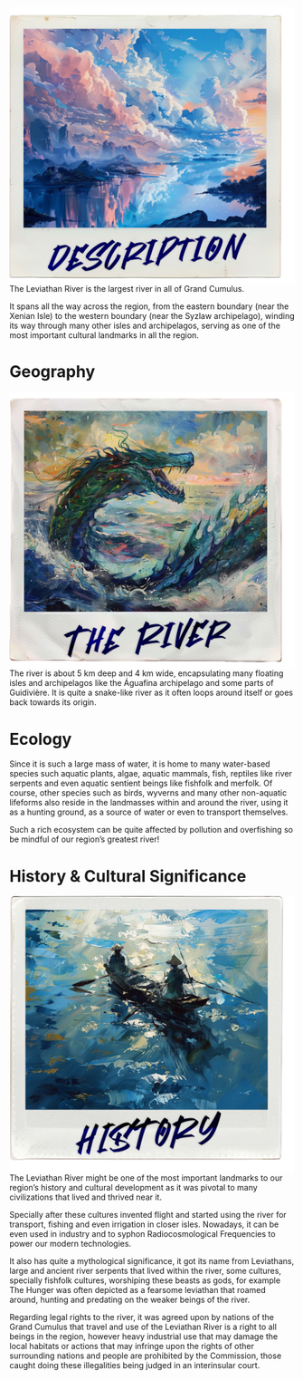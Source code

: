 <img style="float: left;" src='../../md-assets/polaroids/leviathan_river_desc.png'/>
The Leviathan River is the largest river in all of Grand Cumulus.

It spans all the way across the region, from the eastern boundary (near the Xenian Isle) to the western boundary (near the Syzlaw archipelago), winding its way through many other isles and archipelagos, serving as one of the most important cultural landmarks in all the region.


# Geography
<img style="float: right;" src='../../md-assets/polaroids/leviathan_river_the_river.png'/>

The river is about 5 km deep and 4 km wide, encapsulating many floating isles and archipelagos like the Águafina archipelago and some parts of Guidivière. It is quite a snake-like river as it often loops around itself or goes back towards its origin. 

# Ecology

Since it is such a large mass of water, it is home to many water-based species such aquatic plants, algae, aquatic mammals, fish, reptiles like river serpents and even aquatic sentient beings like fishfolk and merfolk. Of course, other species such as birds, wyverns and many other non-aquatic lifeforms also reside in the landmasses within and around the river, using it as a hunting ground, as a source of water or even to transport themselves. 

Such a rich ecosystem can be quite affected by pollution and overfishing so be mindful of our region’s greatest river!


# History & Cultural Significance

<img style="float: left;" src='../../md-assets/polaroids/leviathan_river_history.png'/>
The Leviathan River might be one of the most important landmarks to our region’s history and cultural development as it was pivotal to many civilizations that lived and thrived near it.

Specially after these cultures invented flight and started using the river for transport, fishing and even irrigation in closer isles. Nowadays, it can be even used in industry and to syphon Radiocosmological Frequencies to power our modern technologies.

It also has quite a mythological significance, it got its name from Leviathans, large and ancient river serpents that lived within the river, some cultures, specially fishfolk cultures, worshiping these beasts as gods, for example The Hunger was often depicted as a fearsome leviathan that roamed around, hunting and predating on the weaker beings of the river.

Regarding legal rights to the river, it was agreed upon by nations of the Grand Cumulus that travel and use of the Leviathan River is a right to all beings in the region, however heavy industrial use that may damage the local habitats or actions that may infringe upon the rights of other surrounding nations and people are prohibited by the Commission, those caught doing these illegalities being judged in an interinsular court.